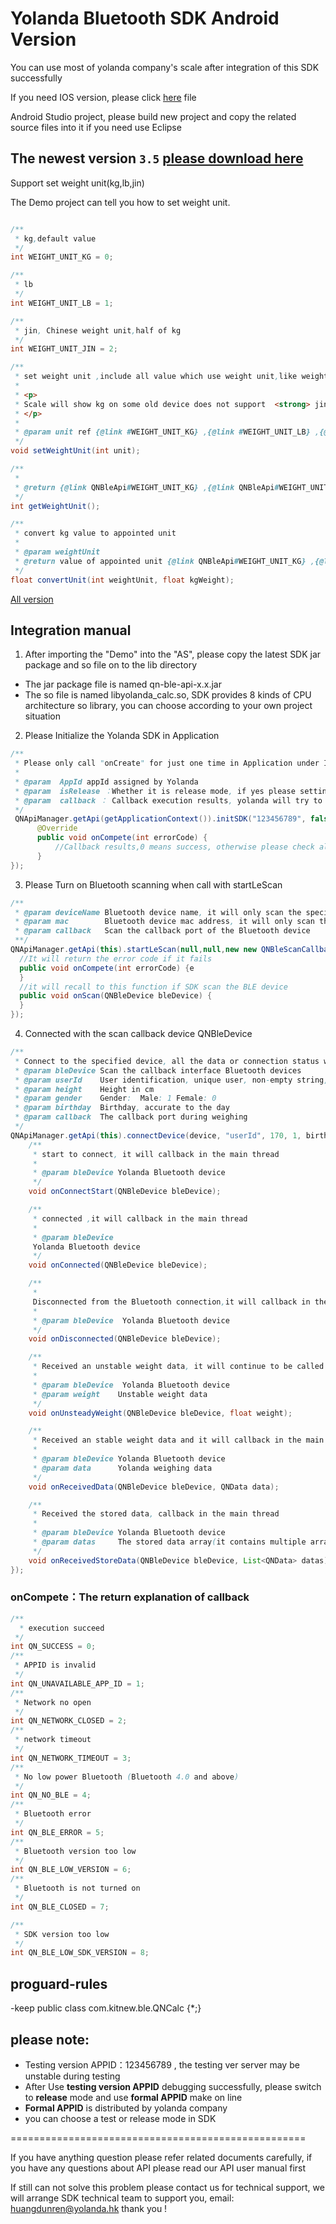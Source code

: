 
# Yolanda Bluetooth SDK Android Version

You can use most of yolanda company's scale after integration of this SDK successfully

If you need IOS version, please click [here](https://github.com/YolandaQingniu/qn-ble-sdk-ios) file

Android Studio project, please build new project and copy the related source files into it if you need use Eclipse

## The newest version `3.5` [please download here](https://github.com/YolandaQingniu/qn-ble-sdk-android/releases/download/3.5/qn-ble-sdk-android-3.5.zip)

Support set weight unit(kg,lb,jin)

The Demo project can tell you how to set weight unit.


```java

/**
 * kg,default value
 */
int WEIGHT_UNIT_KG = 0;

/**
 * lb
 */
int WEIGHT_UNIT_LB = 1;

/**
 * jin, Chinese weight unit,half of kg
 */
int WEIGHT_UNIT_JIN = 2;

/**
 * set weight unit ,include all value which use weight unit,like weight
 *
 * <p>
 * Scale will show kg on some old device does not support  <strong> jin </strong>
 * </p>
 *
 * @param unit ref {@link #WEIGHT_UNIT_KG} ,{@link #WEIGHT_UNIT_LB} ,{@link #WEIGHT_UNIT_JIN}
 */
void setWeightUnit(int unit);

/**
 *
 * @return {@link QNBleApi#WEIGHT_UNIT_KG} ,{@link QNBleApi#WEIGHT_UNIT_LB} ,{@link QNBleApi#WEIGHT_UNIT_JIN}
 */
int getWeightUnit();

/**
 * convert kg value to appointed unit
 *
 * @param weightUnit
 * @return value of appointed unit {@link QNBleApi#WEIGHT_UNIT_KG} ,{@link QNBleApi#WEIGHT_UNIT_LB} ,{@link QNBleApi#WEIGHT_UNIT_JIN}
 */
float convertUnit(int weightUnit, float kgWeight);

```

[All version](https://github.com/YolandaQingniu/qn-ble-sdk-android/releases)

## Integration manual

1. After importing the "Demo" into the "AS", please copy the latest SDK jar package and so file on to the lib directory
  * The jar package file is named qn-ble-api-x.x.jar
  * The so file is named libyolanda_calc.so, SDK provides 8 kinds of CPU architecture so library, you can choose according to your own project situation

2. Please Initialize the Yolanda SDK in Application
```java
/**
 * Please only call "onCreate" for just one time in Application under Internet work when Initialize the Yolanda SDK
 *
 * @param  AppId appId assigned by Yolanda
 * @param  isRelease ：Whether it is release mode, if yes please setting false, and setting to true when on line
 * @param  callback ： Callback execution results, yolanda will try to ensure that all cases will be a callback
 */
 QNApiManager.getApi(getApplicationContext()).initSDK("123456789", false, new QNResultCallback() {
      @Override
      public void onCompete(int errorCode) {
          //Callback results,0 means success, otherwise please check all kinds of error codes in the api documentation
      }
});
```

3. Please Turn on Bluetooth scanning when call with startLeScan
```java
/**
 * @param deviceName Bluetooth device name, it will only scan the specified Bluetooth name of the device if it is not empty, otherwise there is no limit
 * @param mac        Bluetooth device mac address, it will only scan the specified Bluetooth mac address of the device if it is not empty, otherwise there is no limit
 * @param callback   Scan the callback port of the Bluetooth device
 **/
QNApiManager.getApi(this).startLeScan(null,null,new new QNBleScanCallback() {
  //It will return the error code if it fails
  public void onCompete(int errorCode) {e
  }
  //it will recall to this function if SDK scan the BLE device
  public void onScan(QNBleDevice bleDevice) {
  }
});
```

4. Connected with the scan callback device QNBleDevice

```java
/**
 * Connect to the specified device, all the data or connection status will be callback in QNBleCall. except on the onComplete method it will callback in the main thread
 * @param bleDevice Scan the callback interface Bluetooth devices
 * @param userId    User identification, unique user, non-empty string, you can use the user name, phone number, mailbox or other identification
 * @param height    Height in cm
 * @param gender    Gender:  Male: 1 Female: 0
 * @param birthday  Birthday, accurate to the day
 * @param callback  The callback port during weighing
 */
QNApiManager.getApi(this).connectDevice(device, "userId", 170, 1, birthday, new new QNBleCallback() {
    /**
     * start to connect, it will callback in the main thread
     *
     * @param bleDevice Yolanda Bluetooth device
     */
    void onConnectStart(QNBleDevice bleDevice);

    /**
     * connected ,it will callback in the main thread
     *
     * @param bleDevice
	 Yolanda Bluetooth device
     */
    void onConnected(QNBleDevice bleDevice);

    /**
     *
	 Disconnected from the Bluetooth connection,it will callback in the main thread
     *
     * @param bleDevice  Yolanda Bluetooth device
     */
    void onDisconnected(QNBleDevice bleDevice);

    /**
     * Received an unstable weight data, it will continue to be called during user starting weighing, and will callback in the main thread
     *
     * @param bleDevice  Yolanda Bluetooth device
     * @param weight    Unstable weight data
     */
    void onUnsteadyWeight(QNBleDevice bleDevice, float weight);

    /**
     * Received an stable weight data and it will callback in the main thread
     *
     * @param bleDevice Yolanda Bluetooth device
     * @param data      Yolanda weighing data
     */
    void onReceivedData(QNBleDevice bleDevice, QNData data);

    /**
     * Received the stored data, callback in the main thread
     *
     * @param bleDevice Yolanda Bluetooth device
     * @param datas     The stored data array(it contains multiple array),you can use {@link QNData#getUserId()} to distinguish different user's data
     */
    void onReceivedStoreData(QNBleDevice bleDevice, List<QNData> datas);
});
```

### onCompete：The return explanation of callback

```java
/**
  * execution succeed
 */
int QN_SUCCESS = 0;
/**
 * APPID is invalid
 */
int QN_UNAVAILABLE_APP_ID = 1;
/**
 * Network no open
 */
int QN_NETWORK_CLOSED = 2;
/**
 * network timeout
 */
int QN_NETWORK_TIMEOUT = 3;
/**
 * No low power Bluetooth (Bluetooth 4.0 and above)
 */
int QN_NO_BLE = 4;
/**
 * Bluetooth error
 */
int QN_BLE_ERROR = 5;
/**
 * Bluetooth version too low
 */
int QN_BLE_LOW_VERSION = 6;
/**
 * Bluetooth is not turned on
 */
int QN_BLE_CLOSED = 7;

/**
 * SDK version too low
 */
int QN_BLE_LOW_SDK_VERSION = 8;
```

## proguard-rules

-keep public class com.kitnew.ble.QNCalc {*;}



## please note:

* Testing version APPID：123456789 , the testing ver server may be unstable during testing
* After Use **testing version APPID** debugging successfully, please switch to **release** mode and use **formal APPID** make on line
* **Formal APPID** is distributed by yolanda company
* you can choose a test or release mode in SDK

===================================================

If you have anything question please refer related documents carefully, if you have any questions about API please read our API user manual first

If still can not solve this problem please contact us for technical support, we will arrange SDK technical team to support you, email: huangdunren@yolanda.hk thank you !
